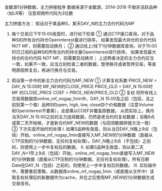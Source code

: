 金数源1分钟数据，主力拼接程序
数据来源于金数源，2014-2019
不做非活跃品种（如LR等）
注意郑商所代码为3位数

主力拼接方法：
假设对于某品种S，某天DAY_N的主力合约代码为MF
1. 每个交易日下午15:00收盘时，进行如下检查
① 通过CTP接口查询，对于品种S的所有合约持仓Openinterest量进行排序。
如果发现最大持仓的合约代码 NOT MF，则需要启动换月；
② 通过线上/线下1分钟数据库查询，对于15:00时已订阅的品种S的所有合约的持仓量Openinterest进行排序。
如果发现最大持仓的合约代码 NOT MF，则需要启动换月；
上述两者决定的主力合约应当一致，如果不一致，应当立刻检查二者的数据，暂停换月或者暂停交易，等查明原因修复后，再进行换月与交易。

2. 假设第一步中的新主力合约代码为MF_NEW
① 计算复权系数
PRICE_NEW = DAY_N 15:00时 MF_NEW的CLOSE_PRICE
PRICE_OLD = DAY_N 15:00时 MF    的CLOSE_PRICE
COEF = PRICE_NEW/PRICE_OLD
② 复权
将所有线上交易用数据库online_mf_nogap_1min中，DAY_N 15:00及之前（包括，且之前到第一个值）品种S的open, high, low, close四个价格数据（注意Volume和Openinterest不要乘），全部乘以COEF并覆盖原数据。
从而实际上，换月当天DAY_N 15:00之前的主力连续数据，仍然是老合约的复权数据；当晚9点或第二天开始候，才是新合约MF_NEW的数据（与回测数据拼接方法一致）
③ 下次实盘开始时的处理
I. 如果S品种有夜盘，则从当日DAY_N晚上9点（包括）开始，online_mf_nogap_1min直接写入MF_NEW的1分钟数据（直接从CTP压制的1分钟数据，无任何复权处理）。DAY_N晚上9点（不包括）之前的，则使用上一步中复权后的数据。
II. 如果S品种无夜盘，则从第二天DAY_N+1早上9点（包括）开始，online_mf_nogap_1min直接写入MF_NEW的1分钟数据（直接从CTP压制的1分钟数据，无任何复权处理）。所有日期Date在DAY_N（包括）之前的，则使用上一步中复权后的数据。
III. 实际操作中，需要重启策略，从数据库online_mf_nogap_1min（或直接从文件中）读取复权处理后的新数据作为cache，并在之后使用MF_NEW的1分钟数据生成交易信号。
 
